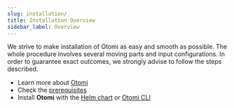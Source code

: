 ```yaml
---
slug: installation/
title: Installation Overview
sidebar_label: Overview
---
```


We strive to make installation of Otomi as easy and smooth as possible. The whole procedure involves several moving parts and input configurations. In order to guarantee exact outcomes, we strongly advise to follow the steps described.

- Learn more about [Otomi](/about)
- Check the [prerequisites](prerequisites)
- Install **Otomi** with the [Helm chart](chart) or [Otomi CLI](cli)
